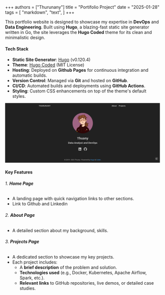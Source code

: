 +++
authors = ["Thurunany"]
title = "Portifolio Project"
date = "2025-01-28"
tags = [
    "markdown",
    "text",
]
+++


This portfolio website is designed to showcase my expertise in **DevOps** and **Data Engineering**. Built using **Hugo**, a blazing-fast static site generator written in Go, the site leverages the **Hugo Coded** theme for its clean and minimalistic design. 
#### Tech Stack

- **Static Site Generator**: [Hugo](https://gohugo.io/) (v0.120.4)
- **Theme**: [Hugo Coded](https://github.com/luizdepra/hugo-coded) (MIT License)
- **Hosting**: Deployed on **Github Pages** for continuous integration and automatic builds.
- **Version Control**: Managed via **Git** and hosted on **GitHub**.
- **CI/CD**: Automated builds and deployments using **GitHub Actions**.
- **Styling**: Custom CSS enhancements on top of the theme's default styles.

![Portfolio Screenshot](/static/images/web.png)

#### Key Features

###### 1. **Home Page**
   - A landing page with quick navigation links to other sections.
   - Link to Github and Linkedin

###### 2. **About Page**
   - A detailed section about my background, skills.


###### 3. **Projects Page**
   - A dedicated section to showcase my key projects.
   - Each project includes:
     - A **brief description** of the problem and solution.
     - **Technologies used** (e.g., Docker, Kubernetes, Apache Airflow, Spark, etc.).
     - **Relevant links** to GitHub repositories, live demos, or detailed case studies.

